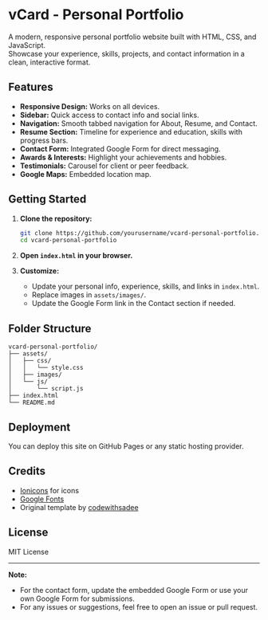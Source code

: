 # vCard - Personal Portfolio

A modern, responsive personal portfolio website built with HTML, CSS, and JavaScript.  
Showcase your experience, skills, projects, and contact information in a clean, interactive format.

## Features

- **Responsive Design:** Works on all devices.
- **Sidebar:** Quick access to contact info and social links.
- **Navigation:** Smooth tabbed navigation for About, Resume, and Contact.
- **Resume Section:** Timeline for experience and education, skills with progress bars.
- **Contact Form:** Integrated Google Form for direct messaging.
- **Awards & Interests:** Highlight your achievements and hobbies.
- **Testimonials:** Carousel for client or peer feedback.
- **Google Maps:** Embedded location map.

## Getting Started

1. **Clone the repository:**
   ```bash
   git clone https://github.com/yourusername/vcard-personal-portfolio.git
   cd vcard-personal-portfolio
   ```

2. **Open `index.html` in your browser.**

3. **Customize:**
   - Update your personal info, experience, skills, and links in `index.html`.
   - Replace images in `assets/images/`.
   - Update the Google Form link in the Contact section if needed.

## Folder Structure

```
vcard-personal-portfolio/
├── assets/
│   ├── css/
│   │   └── style.css
│   ├── images/
│   └── js/
│       └── script.js
├── index.html
└── README.md
```

## Deployment

You can deploy this site on GitHub Pages or any static hosting provider.

## Credits

- [Ionicons](https://ionicons.com/) for icons
- [Google Fonts](https://fonts.google.com/)
- Original template by [codewithsadee](https://github.com/codewithsadee)

## License

MIT License

---
**Note:**  
- For the contact form, update the embedded Google Form or use your own Google Form for submissions.
- For any issues or suggestions, feel free to open an issue or pull request.
